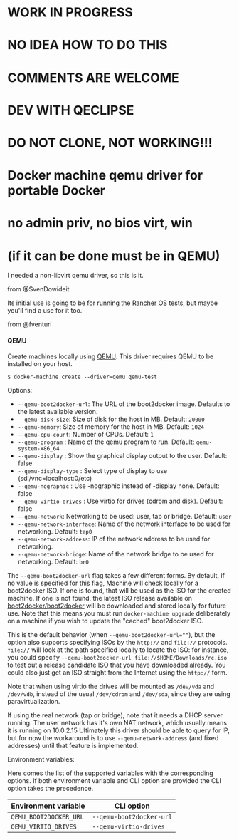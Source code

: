# WORK IN PROGRESS
# NO IDEA HOW TO DO THIS
# COMMENTS ARE WELCOME 
# DEV WITH QECLIPSE 
# DO NOT CLONE, NOT WORKING!!!
# Docker machine qemu driver for portable Docker
# no admin priv, no bios virt, win 
# (if it can be done must be in QEMU)

I needed a non-libvirt qemu driver, so this is it.


from @SvenDowideit

Its initial use is going to be for running the [Rancher OS](https://github.com/rancher/os) tests, but maybe you'll find a use for it too.


from @fventuri

#### QEMU

Create machines locally using [QEMU](http://www.qemu.org/).
This driver requires QEMU to be installed on your host.

    $ docker-machine create --driver=qemu qemu-test

Options:

 - `--qemu-boot2docker-url`: The URL of the boot2docker image. Defaults to the latest available version.
 - `--qemu-disk-size`: Size of disk for the host in MB. Default: `20000`
 - `--qemu-memory`: Size of memory for the host in MB. Default: `1024`
 - `--qemu-cpu-count`: Number of CPUs. Default: `1`
 - `--qemu-program` : Name of the qemu program to run. Default: `qemu-system-x86_64`
 - `--qemu-display` : Show the graphical display output to the user. Default: false
 - `--qemu-display-type` : Select type of display to use (sdl/vnc=localhost:0/etc)
 - `--qemu-nographic` : Use -nographic instead of -display none. Default: false
 - `--qemu-virtio-drives` : Use virtio for drives (cdrom and disk). Default: false
 - `--qemu-network`: Networking to be used: user, tap or bridge. Default: `user`
 - `--qemu-network-interface`: Name of the network interface to be used for networking. Default: `tap0`
 - `--qemu-network-address`: IP of the network address to be used for networking.
 - `--qemu-network-bridge`: Name of the network bridge to be used for networking. Default: `br0`

The `--qemu-boot2docker-url` flag takes a few different forms.  By
default, if no value is specified for this flag, Machine will check locally for
a boot2docker ISO.  If one is found, that will be used as the ISO for the
created machine.  If one is not found, the latest ISO release available on
[boot2docker/boot2docker](https://github.com/boot2docker/boot2docker) will be
downloaded and stored locally for future use.  Note that this means you must run
`docker-machine upgrade` deliberately on a machine if you wish to update the "cached"
boot2docker ISO.

This is the default behavior (when `--qemu-boot2docker-url=""`), but the
option also supports specifying ISOs by the `http://` and `file://` protocols.
`file://` will look at the path specified locally to locate the ISO: for
instance, you could specify `--qemu-boot2docker-url
file://$HOME/Downloads/rc.iso` to test out a release candidate ISO that you have
downloaded already.  You could also just get an ISO straight from the Internet
using the `http://` form.

Note that when using virtio the drives will be mounted as `/dev/vda` and `/dev/vdb`,
instead of the usual `/dev/cdrom` and `/dev/sda`, since they are using paravirtualization.

If using the real network (tap or bridge), note that it needs a DHCP server running.
The user network has it's own NAT network, which usually means it is running on 10.0.2.15
Ultimately this driver should be able to query for IP, but for now the workaround is
to use `--qemu-network-address` (and fixed addresses) until that feature is implemented.

Environment variables:

Here comes the list of the supported variables with the corresponding options. If both environment
variable and CLI option are provided the CLI option takes the precedence.

| Environment variable              | CLI option                        |
|-----------------------------------|-----------------------------------|
| `QEMU_BOOT2DOCKER_URL`            | `--qemu-boot2docker-url`          |
| `QEMU_VIRTIO_DRIVES`              | `--qemu-virtio-drives`            |
